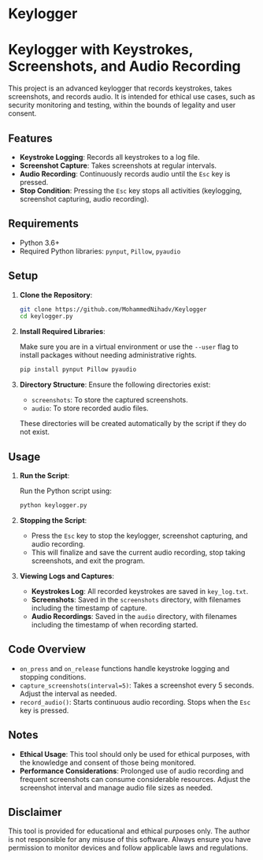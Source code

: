 # Keylogger
 
# Keylogger with Keystrokes, Screenshots, and Audio Recording

This project is an advanced keylogger that records keystrokes, takes screenshots, and records audio. It is intended for ethical use cases, such as security monitoring and testing, within the bounds of legality and user consent.

## Features

- **Keystroke Logging**: Records all keystrokes to a log file.
- **Screenshot Capture**: Takes screenshots at regular intervals.
- **Audio Recording**: Continuously records audio until the `Esc` key is pressed.
- **Stop Condition**: Pressing the `Esc` key stops all activities (keylogging, screenshot capturing, audio recording).

## Requirements

- Python 3.6+
- Required Python libraries: `pynput`, `Pillow`, `pyaudio`

## Setup

1. **Clone the Repository**: 

    ```bash
    git clone https://github.com/MohammedNihadv/Keylogger
    cd keylogger.py
    ```

2. **Install Required Libraries**: 

    Make sure you are in a virtual environment or use the `--user` flag to install packages without needing administrative rights.

    ```bash
    pip install pynput Pillow pyaudio
    ```

3. **Directory Structure**: Ensure the following directories exist:

    - `screenshots`: To store the captured screenshots.
    - `audio`: To store recorded audio files.

    These directories will be created automatically by the script if they do not exist.

## Usage

1. **Run the Script**:

    Run the Python script using:

    ```bash
    python keylogger.py
    ```

2. **Stopping the Script**:

    - Press the `Esc` key to stop the keylogger, screenshot capturing, and audio recording.
    - This will finalize and save the current audio recording, stop taking screenshots, and exit the program.

3. **Viewing Logs and Captures**:

    - **Keystrokes Log**: All recorded keystrokes are saved in `key_log.txt`.
    - **Screenshots**: Saved in the `screenshots` directory, with filenames including the timestamp of capture.
    - **Audio Recordings**: Saved in the `audio` directory, with filenames including the timestamp of when recording started.

## Code Overview

- `on_press` and `on_release` functions handle keystroke logging and stopping conditions.
- `capture_screenshots(interval=5)`: Takes a screenshot every 5 seconds. Adjust the interval as needed.
- `record_audio()`: Starts continuous audio recording. Stops when the `Esc` key is pressed.

## Notes

- **Ethical Usage**: This tool should only be used for ethical purposes, with the knowledge and consent of those being monitored.
- **Performance Considerations**: Prolonged use of audio recording and frequent screenshots can consume considerable resources. Adjust the screenshot interval and manage audio file sizes as needed.

## Disclaimer

This tool is provided for educational and ethical purposes only. The author is not responsible for any misuse of this software. Always ensure you have permission to monitor devices and follow applicable laws and regulations.

